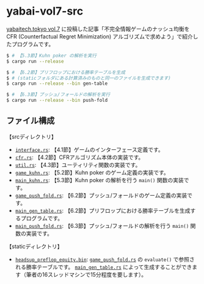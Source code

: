 # yabai-vol7-src

[yabaitech.tokyo vol.7](https://yabaitech.tokyo/c99/2021/12/19/C99.html) に投稿した記事「不完全情報ゲームのナッシュ均衡を CFR (Counterfactual Regret Minimization) アルゴリズムで求めよう」で紹介したプログラムです。

```sh
$ # 【5.3節】Kuhn poker の解析を実行
$ cargo run --release

$ # 【6.2節】プリフロップにおける勝率テーブルを生成
$ # (staticフォルダにある計算済みのものと同一のファイルを生成できます)
$ cargo run --release --bin gen-table

$ # 【6.3節】プッシュ/フォールドの解析を実行
$ cargo run --release --bin push-fold
```

## ファイル構成

【srcディレクトリ】
- [`interface.rs`](src/interface.rs): 【4.1節】ゲームのインターフェース定義です。
- [`cfr.rs`](src/cfr.rs): 【4.2節】CFRアルゴリズム本体の実装です。
- [`util.rs`](src/util.rs): 【4.3節】ユーティリティ関数の実装です。
- [`game_kuhn.rs`](src/game_kuhn.rs): 【5.2節】Kuhn poker のゲーム定義の実装です。
- [`main_kuhn.rs`](src/main_kuhn.rs): 【5.3節】Kuhn poker の解析を行う `main()` 関数の実装です。
- [`game_push_fold.rs`](src/game_push_fold.rs): 【6.2節】プッシュ/フォールドのゲーム定義の実装です。
- [`main_gen_table.rs`](src/main_gen_table.rs): 【6.2節】プリフロップにおける勝率テーブルを生成するプログラムです。
- [`main_push_fold.rs`](src/main_push_fold.rs): 【6.3節】プッシュ/フォールドの解析を行う `main()` 関数の実装です。

【staticディレクトリ】
- [`headsup_preflop_equity.bin`](static/headsup_preflop_equity.bin): [`game_push_fold.rs`](src/game_push_fold.rs) の `evaluate()` で参照される勝率テーブルです。
  [`main_gen_table.rs`](src/main_gen_table.rs) によって生成することができます（筆者の16スレッドマシンで15分程度を要します）。
